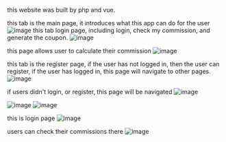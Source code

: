this website was built by php and vue. 


this tab is the main page, it introduces what this app can do for the user
![image](https://github.com/Bobbyxie123/uniapp-project/static/pic/1.jpg)
this tab login page, including login, check my commission, and generate the coupon.
![image](https://github.com/Bobbyxie123/uniapp-project/static/pic/2.jpg)

this page allows user to calculate  their commission
![image](https://github.com/Bobbyxie123/uniapp-project/static/pic/3.jpg)

this tab is the register page, if the user has not logged in, then the user can register, if the user has logged in, this page will navigate to other pages. 
![image](https://github.com/Bobbyxie123/uniapp-project/static/pic/4.jpg)

if users didn't login, or register, this page will be navigated
![image](https://github.com/Bobbyxie123/uniapp-project/static/pic/5.jpg)


![image](https://github.com/Bobbyxie123/uniapp-project/static/pic/6.jpg)
![image](https://github.com/Bobbyxie123/uniapp-project/static/pic/7.jpg)

this is login page 
![image](https://github.com/Bobbyxie123/uniapp-project/static/pic/8.jpg)

users can check their commissions  there
![image](https://github.com/Bobbyxie123/uniapp-project/static/pic/9.jpg)
